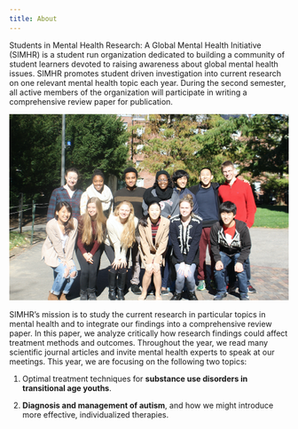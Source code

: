 ```yaml
---
title: About
---
```


Students in Mental Health Research: A Global Mental Health Initiative (SIMHR) is a student run organization dedicated to building a community of student learners devoted to raising awareness about global mental health issues. SIMHR promotes student driven investigation into current research on one relevant mental health topic each year. During the second semester, all active members of the organization will participate in writing a comprehensive review paper for publication.

![](Screen%20Shot%202017-06-04%20at%205.55.25%20PM.png?cropResize=600)

SIMHR’s mission is to study the current research in particular topics in mental health and to integrate our findings into a comprehensive review paper. In this paper, we analyze critically how research findings could affect treatment methods and outcomes. Throughout the year, we read many scientific journal articles and invite mental health experts to speak at our meetings. This year, we are focusing on the following two topics:

1) Optimal treatment techniques for **substance use disorders in transitional age youths**.

2) **Diagnosis and management of autism**, and how we might introduce more effective, individualized therapies.

